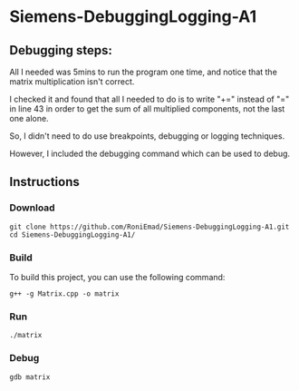 # Siemens-DebuggingLogging-A1


## Debugging steps:

All I needed was 5mins to run the program one time, and notice that the matrix multiplication isn't correct.

I checked it and found that all I needed to do is to write "+=" instead of "=" in line 43 in order to get the sum of all multiplied components, not the last one alone.

So, I didn't need to do use breakpoints, debugging or logging techniques.

However, I included the debugging command which can be used to debug.


## Instructions


### Download


```shell
git clone https://github.com/RoniEmad/Siemens-DebuggingLogging-A1.git
cd Siemens-DebuggingLogging-A1/
```

### Build

To build this project, you can use the following command:

```shell
g++ -g Matrix.cpp -o matrix
```
### Run
```shell
./matrix
```
### Debug
```shell
gdb matrix
```
